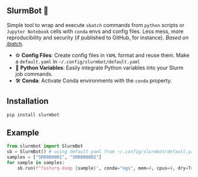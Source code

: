 ## SlurmBot 🤖
Simple tool to wrap and execute `sbatch` commands from `python` scripts or `Jupyter Notebook` cells with `conda` envs and config files. Less mess, more reproducibility and security (if published to GitHub, for instance).
_Based on [jbatch](https://pypi.org/project/jbatch/)_.

- ⚙️ **Config Files**: Create config files in `YAML` format and reuse them. Make a `default.yaml` in `~/.config/slurmbot/default.yaml`
- 🐍 **Python Variables**: Easily integrate Python variables into your Slurm job commands.
- 🛠️ **Conda**: Activate Conda environments with the `conda` property.

## Installation
`pip install slurmbot`

## Example
```python
from slurmbot import SlurmBot 
sb = SlurmBot() # using default yaml from ~/.config/slurmbot/default.yaml, if exists OR specify path to config
samples = ["SRR000001", "SRR000002"]
for sample in samples:
	sb.run(f"fasterq-dump {sample}", conda="ngs", mem=4, cpus=4, dry=True, v=2)
```
